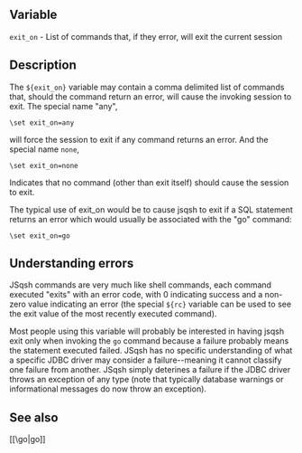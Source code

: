 ## Variable

  `exit_on` - List of commands that, if they error, will exit the current session

## Description

  The `${exit_on}` variable may contain a comma delimited list of commands that,
  should the command return an error, will cause the invoking session to exit.
  The special name "any",
   
    \set exit_on=any
       
  will force the session to exit if any command returns an error. And the
  special name `none`,
   
    \set exit_on=none
       
  Indicates that no command (other than exit itself) should cause the session to
  exit.
   
  The typical use of exit_on would be to cause jsqsh to exit if a SQL statement
  returns an error which would usually be associated with the "go" command:
   
    \set exit_on=go
       
## Understanding errors

  JSqsh commands are very much like shell commands, each command 
  executed "exits" with an error code, with 0 indicating success and a non-zero 
  value indicating an error (the special `${rc}` variable can be used to see the 
  exit value of the most recently executed command).
   
  Most people using this variable will probably be interested in having 
  jsqsh exit only when invoking the `go` command because a failure probably 
  means the statement executed failed.  JSqsh has no specific understanding
  of what a specific JDBC driver may consider a failure--meaning it cannot
  classify one failure from another.  JSqsh simply deterines a failure if
  the JDBC driver throws an exception of any type (note that typically 
  database warnings or informational messages do now throw an exception).
   
## See also

  [[\go|go]]

